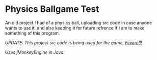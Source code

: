# Physics Ballgame Test
An old project I had of a physics ball, uploading src code in case anyone wants to use it, and also keeping it for future refrence if I am to make something of this program.

*UPDATE: This project src code is being used for the game, [Feveroll!](https://www.indiedb.com/games/feveroll)*

*Uses jMonkeyEngine in Java.*
